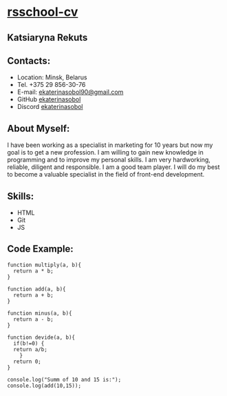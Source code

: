 # [rsschool-cv](https://github.com/ekaterinasobol/rsschool-cv.git)

## Katsiaryna Rekuts

## Contacts:

* Location: Minsk, Belarus
* Tel. +375 29 856-30-76
* E-mail: [ekaterinasobol90@gmail.com](mailto:ekaterinasobol90@gmail.com)
* GitHub [ekaterinasobol](https://github.com/ekaterinasobol)
* Discord [ekaterinasobol](ekaterinasobol#9112)

## About Myself:

I have been working as a specialist in marketing for 10 years but now my goal is to get a new profession. I am willing to gain new knowledge in programming and to improve my personal skills. I am very hardworking, reliable, diligent and responsible. I am a good team player. I will do my best to become a valuable specialist in the field of front-end development.

## Skills:

* HTML
* Git
* JS

## Code Example:

```
function multiply(a, b){
  return a * b;
}

function add(a, b){
  return a + b;
}

function minus(a, b){
  return a - b;
}

function devide(a, b){
  if(b!=0) {
  return a/b;
    }
  return 0;
}

console.log("Summ of 10 and 15 is:");
console.log(add(10,15));

```
